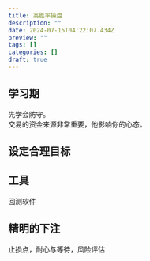 ```yaml
---
title: 高胜率操盘
description: ""
date: 2024-07-15T04:22:07.434Z
preview: ""
tags: []
categories: []
draft: true  
---
```



## 学习期
先学会防守。  
交易的资金来源非常重要，他影响你的心态。

## 设定合理目标

## 工具
回测软件

## 精明的下注
止损点，耐心与等待，风险评估

